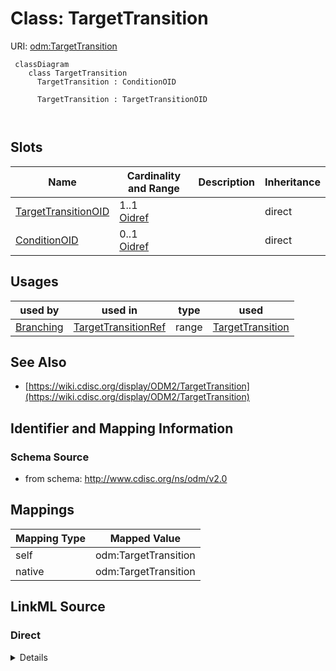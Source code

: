 # Class: TargetTransition



URI: [odm:TargetTransition](http://www.cdisc.org/ns/odm/v2.0/TargetTransition)



```mermaid
 classDiagram
    class TargetTransition
      TargetTransition : ConditionOID
        
      TargetTransition : TargetTransitionOID
        
      
```




<!-- no inheritance hierarchy -->


## Slots

| Name | Cardinality and Range | Description | Inheritance |
| ---  | --- | --- | --- |
| [TargetTransitionOID](TargetTransitionOID.md) | 1..1 <br/> [Oidref](Oidref.md) |  | direct |
| [ConditionOID](ConditionOID.md) | 0..1 <br/> [Oidref](Oidref.md) |  | direct |





## Usages

| used by | used in | type | used |
| ---  | --- | --- | --- |
| [Branching](Branching.md) | [TargetTransitionRef](TargetTransitionRef.md) | range | [TargetTransition](TargetTransition.md) |






## See Also

* [https://wiki.cdisc.org/display/ODM2/TargetTransition](https://wiki.cdisc.org/display/ODM2/TargetTransition)

## Identifier and Mapping Information







### Schema Source


* from schema: http://www.cdisc.org/ns/odm/v2.0





## Mappings

| Mapping Type | Mapped Value |
| ---  | ---  |
| self | odm:TargetTransition |
| native | odm:TargetTransition |





## LinkML Source

<!-- TODO: investigate https://stackoverflow.com/questions/37606292/how-to-create-tabbed-code-blocks-in-mkdocs-or-sphinx -->

### Direct

<details>
```yaml
name: TargetTransition
from_schema: http://www.cdisc.org/ns/odm/v2.0
see_also:
- https://wiki.cdisc.org/display/ODM2/TargetTransition
slots:
- TargetTransitionOID
- ConditionOID
slot_usage:
  TargetTransitionOID:
    name: TargetTransitionOID
    domain_of:
    - TargetTransition
    - DefaultTransition
    range: oidref
    required: true
  ConditionOID:
    name: ConditionOID
    domain_of:
    - TargetTransition
    - Criterion
    - ExceptionEvent
    range: oidref
class_uri: odm:TargetTransition

```
</details>

### Induced

<details>
```yaml
name: TargetTransition
from_schema: http://www.cdisc.org/ns/odm/v2.0
see_also:
- https://wiki.cdisc.org/display/ODM2/TargetTransition
slot_usage:
  TargetTransitionOID:
    name: TargetTransitionOID
    domain_of:
    - TargetTransition
    - DefaultTransition
    range: oidref
    required: true
  ConditionOID:
    name: ConditionOID
    domain_of:
    - TargetTransition
    - Criterion
    - ExceptionEvent
    range: oidref
attributes:
  TargetTransitionOID:
    name: TargetTransitionOID
    from_schema: http://www.cdisc.org/ns/odm/v2.0
    rank: 1000
    alias: TargetTransitionOID
    owner: TargetTransition
    domain_of:
    - TargetTransition
    - DefaultTransition
    range: oidref
    required: true
  ConditionOID:
    name: ConditionOID
    from_schema: http://www.cdisc.org/ns/odm/v2.0
    rank: 1000
    alias: ConditionOID
    owner: TargetTransition
    domain_of:
    - TargetTransition
    - Criterion
    - ExceptionEvent
    range: oidref
class_uri: odm:TargetTransition

```
</details>